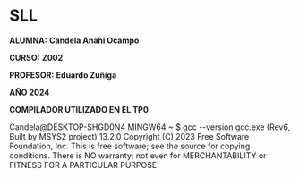 # SLL

__ALUMNA:__ **Candela Anahi Ocampo**

__CURSO:__ **Z002**

__PROFESOR:__ **Eduardo Zuñiga**

__AÑO 2024__

__COMPILADOR UTILIZADO EN EL TP0__


Candela@DESKTOP-SHGD0N4 MINGW64 ~
$ gcc --version
gcc.exe (Rev6, Built by MSYS2 project) 13.2.0
Copyright (C) 2023 Free Software Foundation, Inc.
This is free software; see the source for copying conditions.  There is NO
warranty; not even for MERCHANTABILITY or FITNESS FOR A PARTICULAR PURPOSE.

